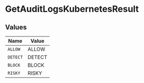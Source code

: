 # GetAuditLogsKubernetesResult


## Values

| Name     | Value    |
| -------- | -------- |
| `ALLOW`  | ALLOW    |
| `DETECT` | DETECT   |
| `BLOCK`  | BLOCK    |
| `RISKY`  | RISKY    |